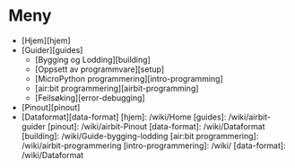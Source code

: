 # Meny

- [Hjem][hjem]
- [Guider][guides]
  - [Bygging og Lodding][building]
  - [Oppsett av programmvare][setup]
  - [MicroPython programmering][intro-programming]
  - [air:bit programmering][airbit-programming]
  - [Feilsøking][error-debugging]
- [Pinout][pinout]
- [Dataformat][data-format]
[hjem]: /wiki/Home
[guides]: /wiki/airbit-guider
[pinout]: /wiki/airbit-Pinout
[data-format]: /wiki/Dataformat
[building]: /wiki/Guide-bygging-lodding
[air:bit programmering]: /wiki/airbit-programmering
[intro-programmering]: /wiki/
[data-format]: /wiki/Dataformat
